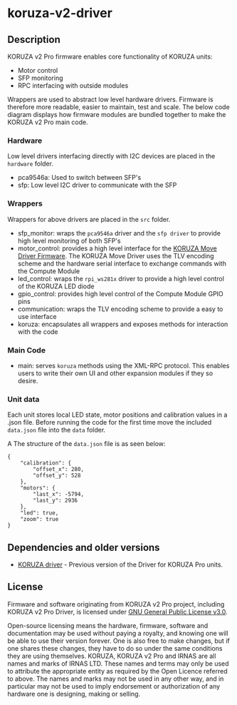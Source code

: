 # koruza-v2-driver

## Description
KORUZA v2 Pro firmware enables core functionality of KORUZA units:
* Motor control
* SFP monitoring
* RPC interfacing with outside modules

Wrappers are used to abstract low level hardware drivers. Firmware is therefore more readable, easier to maintain, test and scale. The below code diagram displays how firmware modules are bundled together to make the KORUZA v2 Pro main code.

### Hardware
Low level drivers interfacing directly with I2C devices are placed in the `hardware` folder.
* pca9546a: Used to switch between SFP's
* sfp: Low level I2C driver to communicate with the SFP

### Wrappers
Wrappers for above drivers are placed in the `src` folder.
* sfp_monitor: wraps the `pca9546a` driver and the `sfp driver` to provide high level monitoring of both SFP's
* motor_control: provides a high level interface for the [KORUZA Move Driver Firmware](https://github.com/IRNAS/koruza-move-driver-firmware). The KORUZA Move Driver uses the TLV encoding scheme and the hardware serial interface to exchange commands with the Compute Module
* led_control: wraps the `rpi_ws281x` driver to provide a high level control of the KORUZA LED diode
* gpio_control: provides high level control of the Compute Module GPIO pins
* communication: wraps the TLV encoding scheme to provide a easy to use interface
* koruza: encapsulates all wrappers and exposes methods for interaction with the code

### Main Code
* main: serves `koruza` methods using the XML-RPC protocol. This enables users to write their own UI and other expansion modules if they so desire. 

### Unit data
Each unit stores local LED state, motor positions and calibration values in a .json file. Before running the code for the first time move the included `data.json` file into the `data` folder.

A The structure of the `data.json` file is as seen below:
```
{
    "calibration": {
        "offset_x": 280,
        "offset_y": 528
    },
    "motors": {
        "last_x": -5794,
        "last_y": 2936
    },
    "led": true,
    "zoom": true
}
```
## Dependencies and older versions

* [KORUZA driver](https://github.com/IRNAS/koruza-driver) - Previous version of the Driver for KORUZA Pro units.

## License
Firmware and software originating from KORUZA v2 Pro project, including KORUZA v2 Pro Driver, is licensed under [GNU General Public License v3.0](https://github.com/IRNAS/koruza-v2-driver/blob/master/LICENSE).

Open-source licensing means the hardware, firmware, software and documentation may be used without paying a royalty, and knowing one will be able to use their version forever. One is also free to make changes, but if one shares these changes, they have to do so under the same conditions they are using themselves. KORUZA, KORUZA v2 Pro and IRNAS are all names and marks of IRNAS LTD. These names and terms may only be used to attribute the appropriate entity as required by the Open Licence referred to above. The names and marks may not be used in any other way, and in particular may not be used to imply endorsement or authorization of any hardware one is designing, making or selling.
